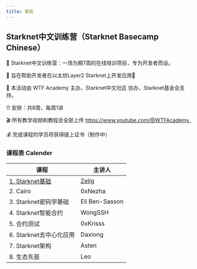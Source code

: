 ```yaml
---
title: 看板
---
```



## Starknet中文训练营（Starknet Basecamp Chinese）

🦄 Starknet中文训练营：一场为期7周的在线培训项目，专为开发者而设。

👑 旨在帮助开发者在以太坊Layer2 Starknet上开发应用🎫

💎 本活动由 WTF Academy 主办，Starknet中文社区 协办，Starknet基金会支持。

⏰ 安排：共8周，每周1讲


🎬 所有教学视频和教程会全部上传 https://www.youtube.com/@WTFAcademy_

💰 完成课程的学员将获得链上证书（制作中）

### 课程表 Calender

| 课程                 | 主讲人      |
| ------------------ | -------- |
| [1.  Starknet基础]("./01_fundamentals")     | [Zelig](https://github.com/JangoCCC)    |
| 2.  Cairo          | 0xNezha  |
| 3.  Starknet密码学基础   | Eli Ben-Sasson  |
| 4.  Starknet智能合约   | WongSSH  |
| 5.  合约测试           | 0xKrisss |
| 6.  Starknet去中心化应用 | Daxiong  |
| 7.  Starknet架构     | Asten    |
| 8.  生态先驱           | Leo      |

